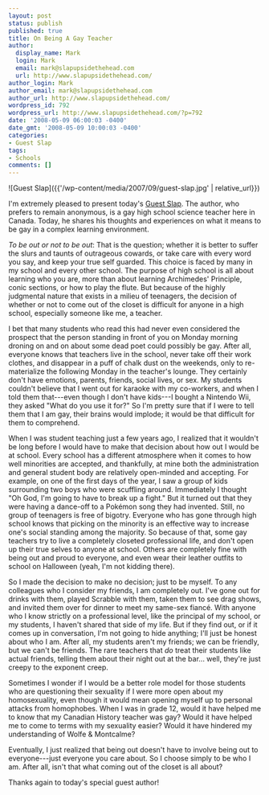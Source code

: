 ```yaml
---
layout: post
status: publish
published: true
title: On Being A Gay Teacher
author:
  display_name: Mark
  login: Mark
  email: mark@slapupsidethehead.com
  url: http://www.slapupsidethehead.com/
author_login: Mark
author_email: mark@slapupsidethehead.com
author_url: http://www.slapupsidethehead.com/
wordpress_id: 792
wordpress_url: http://www.slapupsidethehead.com/?p=792
date: '2008-05-09 06:00:03 -0400'
date_gmt: '2008-05-09 10:00:03 -0400'
categories:
- Guest Slap
tags:
- Schools
comments: []
---
```

![Guest Slap]({{'/wp-content/media/2007/09/guest-slap.jpg' | relative_url}})

I'm extremely pleased to present today's [Guest Slap](http://www.slapupsidethehead.com/category/guest/ "Read other Guest Slaps, too"). The author, who prefers to remain anonymous, is a gay high school science teacher here in Canada. Today, he shares his thoughts and experiences on what it means to be gay in a complex learning environment.

_To be out or not to be out_: That is the question; whether it is better to suffer the slurs and taunts of outrageous cowards, or take care with every word you say, and keep your true self guarded. This choice is faced by many in my school and every other school. The purpose of high school is all about learning who you are, more than about learning Archimedes' Principle, conic sections, or how to play the flute. But because of the highly judgmental nature that exists in a milieu of teenagers, the decision of whether or not to come out of the closet is difficult for anyone in a high school, especially someone like me, a teacher.

I bet that many students who read this had never even considered the prospect that the person standing in front of you on Monday morning droning on and on about some dead poet could possibly be gay. After all, everyone knows that teachers live in the school, never take off their work clothes, and disappear in a puff of chalk dust on the weekends, only to re-materialize the following Monday in the teacher's lounge. They certainly don't have emotions, parents, friends, social lives, or sex. My students couldn't believe that I went out for karaoke with my co-workers, and when I told them that---even though I don't have kids---I bought a Nintendo Wii, they asked "What do you use it for?" So I'm pretty sure that if I were to tell them that I am gay, their brains would implode; it would be that difficult for them to comprehend.

When I was student teaching just a few years ago, I realized that it wouldn't be long before I would have to make that decision about how out I would be at school. Every school has a different atmosphere when it comes to how well minorities are accepted, and thankfully, at mine both the administration and general student body are relatively open-minded and accepting. For example, on one of the first days of the year, I saw a group of kids surrounding two boys who were scuffling around. Immediately I thought "Oh God, I'm going to have to break up a fight." But it turned out that they were having a dance-off to a Pokémon song they had invented. Still, no group of teenagers is free of bigotry. Everyone who has gone through high school knows that picking on the minority is an effective way to increase one's social standing among the majority. So because of that, some gay teachers try to live a completely closeted professional life, and don't open up their true selves to anyone at school. Others are completely fine with being out and proud to everyone, and even wear their leather outfits to school on Halloween (yeah, I'm not kidding there).

So I made the decision to make no decision; just to be myself. To any colleagues who I consider my friends, I am completely out. I've gone out for drinks with them, played Scrabble with them, taken them to see drag shows, and invited them over for dinner to meet my same-sex fiancé. With anyone who I know strictly on a professional level, like the principal of my school, or my students, I haven't shared that side of my life.  But if they find out, or if it comes up in conversation, I'm not going to hide anything; I'll just be honest about who I am.  After all, my students aren't my friends; we can be friendly, but we can't be friends. The rare teachers that _do_ treat their students like actual friends, telling them about their night out at the bar... well, they're just creepy to the exponent creep.

Sometimes I wonder if I would be a better role model for those students who are questioning their sexuality if I were more open about my homosexuality, even though it would mean opening myself up to personal attacks from homophobes. When I was in grade 12, would it have helped me to know that my Canadian History teacher was gay? Would it have helped me to come to terms with my sexuality easier?  Would it have hindered my understanding of Wolfe & Montcalme?

Eventually, I just realized that being out doesn't have to involve being out to everyone---just everyone you care about. So I choose simply to be who I am.  After all, isn't that what coming out of the closet is all about?

Thanks again to today's special guest author!

